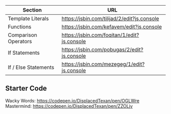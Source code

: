 | Section              | URL                                         |
| -------------------- | ------------------------------------------- |
| Template Literals    | https://jsbin.com/tilijad/2/edit?js,console |
| Functions            | https://jsbin.com/kefavem/edit?js,console   |
| Comparison Operators | https://jsbin.com/foqitan/1/edit?js,console |
| If Statements        | https://jsbin.com/pobugas/2/edit?js,console |
| If / Else Statements | https://jsbin.com/mezegeg/1/edit?js,console |

## Starter Code

Wacky Words: https://codepen.io/DisplacedTexan/pen/OGLWre
Mastermind: https://codepen.io/DisplacedTexan/pen/ZZOLjv
